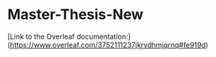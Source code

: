 # Master-Thesis-New
[Link to the Overleaf documentation:] (https://www.overleaf.com/3752111237jkrvdhmjqrnq#fe919d)
